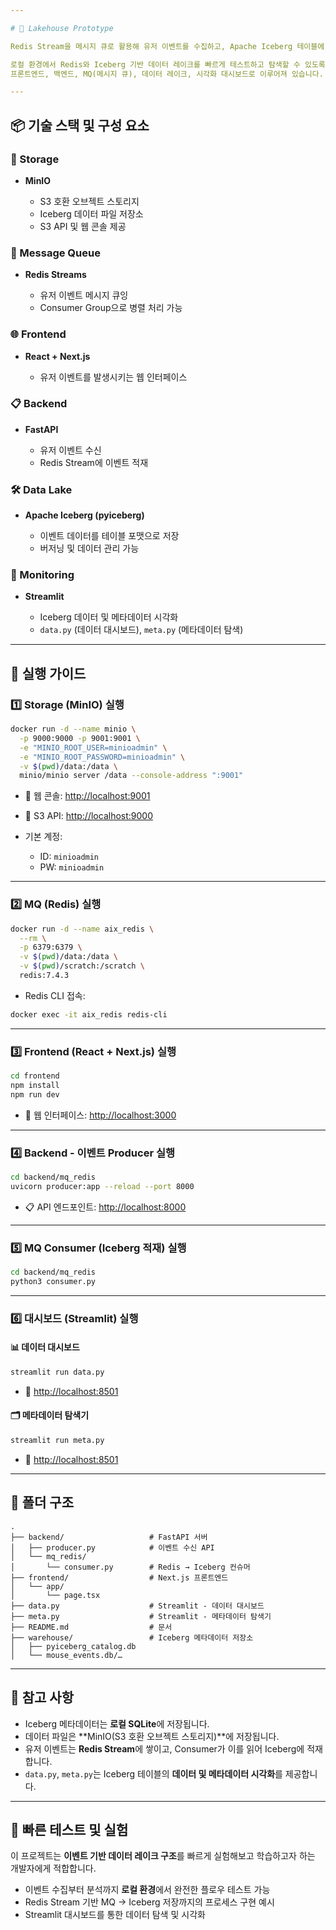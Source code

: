 ```yaml
---

# 🧊 Lakehouse Prototype

Redis Stream을 메시지 큐로 활용해 유저 이벤트를 수집하고, Apache Iceberg 테이블에 적재하는 프로토타입 애플리케이션입니다.

로컬 환경에서 Redis와 Iceberg 기반 데이터 레이크를 빠르게 테스트하고 탐색할 수 있도록 구성되어 있으며,
프론트엔드, 백엔드, MQ(메시지 큐), 데이터 레이크, 시각화 대시보드로 이루어져 있습니다.

---
```


## 📦 기술 스택 및 구성 요소

### 💾 Storage

* **MinIO**

  * S3 호환 오브젝트 스토리지
  * Iceberg 데이터 파일 저장소
  * S3 API 및 웹 콘솔 제공

### 🔗 Message Queue

* **Redis Streams**

  * 유저 이벤트 메시지 큐잉
  * Consumer Group으로 병렬 처리 가능

### 🌐 Frontend

* **React + Next.js**

  * 유저 이벤트를 발생시키는 웹 인터페이스

### 📋 Backend

* **FastAPI**

  * 유저 이벤트 수신
  * Redis Stream에 이벤트 적재

### 🛠️ Data Lake

* **Apache Iceberg (pyiceberg)**

  * 이벤트 데이터를 테이블 포맷으로 저장
  * 버저닝 및 데이터 관리 가능

### 👀 Monitoring

* **Streamlit**

  * Iceberg 데이터 및 메타데이터 시각화
  * `data.py` (데이터 대시보드), `meta.py` (메타데이터 탐색)

---

## 🚀 실행 가이드

### 1️⃣ Storage (MinIO) 실행

```bash
docker run -d --name minio \
  -p 9000:9000 -p 9001:9001 \
  -e "MINIO_ROOT_USER=minioadmin" \
  -e "MINIO_ROOT_PASSWORD=minioadmin" \
  -v $(pwd)/data:/data \
  minio/minio server /data --console-address ":9001"
```

* 🔗 웹 콘솔: [http://localhost:9001](http://localhost:9001)
* 🔗 S3 API: [http://localhost:9000](http://localhost:9000)
* 기본 계정:

  * ID: `minioadmin`
  * PW: `minioadmin`

---

### 2️⃣ MQ (Redis) 실행

```bash
docker run -d --name aix_redis \
  --rm \
  -p 6379:6379 \
  -v $(pwd)/data:/data \
  -v $(pwd)/scratch:/scratch \
  redis:7.4.3
```

* Redis CLI 접속:

```bash
docker exec -it aix_redis redis-cli
```

---

### 3️⃣ Frontend (React + Next.js) 실행

```bash
cd frontend
npm install
npm run dev
```

* 🔗 웹 인터페이스: [http://localhost:3000](http://localhost:3000)

---

### 4️⃣ Backend - 이벤트 Producer 실행

```bash
cd backend/mq_redis
uvicorn producer:app --reload --port 8000
```

* 📋 API 엔드포인트: [http://localhost:8000](http://localhost:8000)

---

### 5️⃣ MQ Consumer (Iceberg 적재) 실행

```bash
cd backend/mq_redis
python3 consumer.py
```

---

### 6️⃣ 대시보드 (Streamlit) 실행

#### 📊 데이터 대시보드

```bash
streamlit run data.py
```

* 🔗 [http://localhost:8501](http://localhost:8501)

#### 🗂️ 메타데이터 탐색기

```bash
streamlit run meta.py
```

* 🔗 [http://localhost:8501](http://localhost:8501)

---

## 📂 폴더 구조

```
.
├── backend/                   # FastAPI 서버
│   ├── producer.py            # 이벤트 수신 API
│   └── mq_redis/
│       └── consumer.py        # Redis → Iceberg 컨슈머
├── frontend/                  # Next.js 프론트엔드
│   └── app/
│       └── page.tsx
├── data.py                    # Streamlit - 데이터 대시보드
├── meta.py                    # Streamlit - 메타데이터 탐색기
├── README.md                  # 문서
├── warehouse/                 # Iceberg 메타데이터 저장소
│   ├── pyiceberg_catalog.db
│   └── mouse_events.db/…
```

---

## 📝 참고 사항

* Iceberg 메타데이터는 **로컬 SQLite**에 저장됩니다.
* 데이터 파일은 \*\*MinIO(S3 호환 오브젝트 스토리지)\*\*에 저장됩니다.
* 유저 이벤트는 **Redis Stream**에 쌓이고, Consumer가 이를 읽어 Iceberg에 적재합니다.
* `data.py`, `meta.py`는 Iceberg 테이블의 **데이터 및 메타데이터 시각화**를 제공합니다.

---

## 🧪 빠른 테스트 및 실험

이 프로젝트는 **이벤트 기반 데이터 레이크 구조**를 빠르게 실험해보고 학습하고자 하는 개발자에게 적합합니다.

* 이벤트 수집부터 분석까지 **로컬 환경**에서 완전한 플로우 테스트 가능
* Redis Stream 기반 MQ → Iceberg 저장까지의 프로세스 구현 예시
* Streamlit 대시보드를 통한 데이터 탐색 및 시각화
